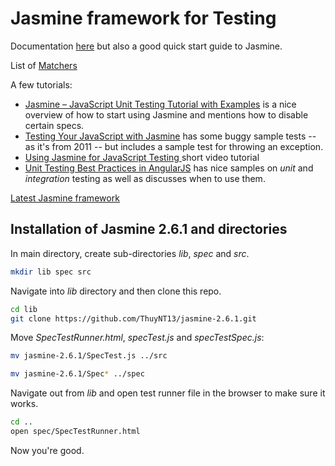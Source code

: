 # Jasmine framework for Testing

Documentation [here](https://jasmine.github.io/pages/getting_started.html) but also a good quick start guide to Jasmine.

List of [Matchers](https://github.com/JamieMason/Jasmine-Matchers )

A few tutorials:

- [Jasmine – JavaScript Unit Testing Tutorial with Examples](http://howtodoinjava.com/scripting/javascript/jasmine-javascript-unit-testing-tutorial/) is a nice overview of how to start using Jasmine and mentions how to disable certain specs.
- [Testing Your JavaScript with Jasmine](https://code.tutsplus.com/tutorials/testing-your-javascript-with-jasmine--net-21229) has some buggy sample tests -- as it's from 2011 -- but includes a sample test for throwing an exception.
- [Using Jasmine for JavaScript Testing ](http://blog.codeship.com/jasmine-testing-javascript/) short video tutorial
- [Unit Testing Best Practices in AngularJS](http://andyshora.com/unit-testing-best-practices-angularjs.html) has nice samples on _unit_ and _integration_ testing as well as discusses when to use them.

[Latest Jasmine framework](https://github.com/jasmine/jasmine/releases)

## Installation of Jasmine 2.6.1 and directories

In main directory, create sub-directories *lib*, *spec* and *src*.

```bash
mkdir lib spec src
```

Navigate into *lib* directory and then clone this repo.

```bash
cd lib
git clone https://github.com/ThuyNT13/jasmine-2.6.1.git
```

Move *SpecTestRunner.html*, *specTest.js* and *specTestSpec.js*:

```bash
mv jasmine-2.6.1/SpecTest.js ../src
```

```bash
mv jasmine-2.6.1/Spec* ../spec
```

Navigate out from *lib* and open test runner file in the browser to make sure it works.

```bash
cd ..
open spec/SpecTestRunner.html
```

Now you're good.
